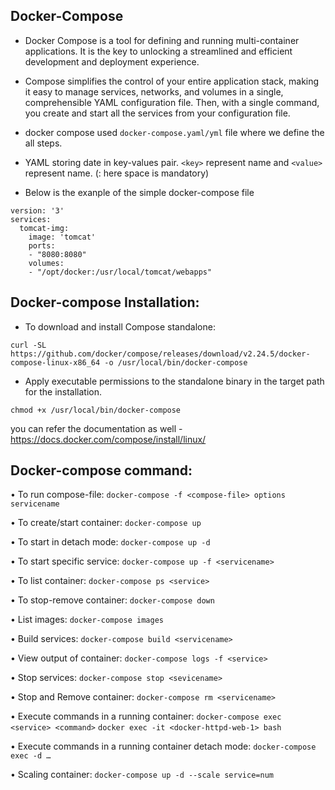 ## Docker-Compose

- Docker Compose is a tool for defining and running multi-container applications. It is the key to unlocking a streamlined and efficient development and deployment experience.

- Compose simplifies the control of your entire application stack, making it easy to manage services, networks, and volumes in a single, comprehensible YAML configuration file. Then, with a single command, you create and start all the services from your configuration file.

- docker compose used ```docker-compose.yaml/yml``` file where we define the all steps.

- YAML storing date in key-values pair. ```<key>``` represent name and ```<value>``` represent name. (<key>: <value> here space is mandatory)

- Below is the exanple of the simple docker-compose file

```
version: '3'
services:
  tomcat-img:
    image: 'tomcat'
    ports:
    - "8080:8080"
    volumes:
    - "/opt/docker:/usr/local/tomcat/webapps"
```
## Docker-compose Installation:

- To download and install Compose standalone:

```curl -SL https://github.com/docker/compose/releases/download/v2.24.5/docker-compose-linux-x86_64 -o /usr/local/bin/docker-compose```

- Apply executable permissions to the standalone binary in the target path for the installation.

```chmod +x /usr/local/bin/docker-compose```

you can refer the documentation as well - https://docs.docker.com/compose/install/linux/

## Docker-compose command:

•	To run compose-file: ```docker-compose -f <compose-file> options servicename```

•	To create/start container: ```docker-compose up```

•	To start in detach mode: ```docker-compose up -d```

•	To start specific service: ```docker-compose up -f <servicename>```

•	To list container: ```docker-compose ps <service>```

•	To stop-remove container: ```docker-compose down```

•	List images: ```docker-compose images```

•	Build services: ```docker-compose build <servicename>```

•	View output of container: ```docker-compose logs -f <service>```

•	Stop services: ```docker-compose stop <sevicename>```

•	Stop and Remove container: ```docker-compose rm <servicename>```

•	Execute commands in a running container: ```docker-compose exec <service> <command>```
                                           ```docker exec -it <docker-httpd-web-1> bash```

•	Execute commands in a running container detach mode: ```docker-compose exec -d …```

•	Scaling container: ```docker-compose up -d --scale service=num```
